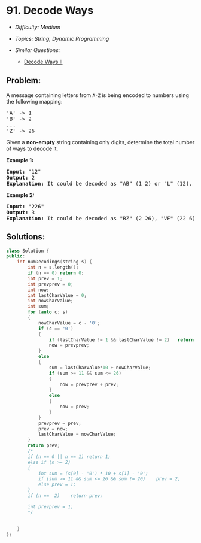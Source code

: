 # 91. Decode Ways

* *Difficulty: Medium*

* *Topics: String, Dynamic Programming*

* *Similar Questions:*

  * [Decode Ways II](./tests/decode-ways.md)

## Problem:

<p>A message containing letters from <code>A-Z</code> is being encoded to numbers using the following mapping:</p>

<pre>
&#39;A&#39; -&gt; 1
&#39;B&#39; -&gt; 2
...
&#39;Z&#39; -&gt; 26
</pre>

<p>Given a <strong>non-empty</strong> string containing only digits, determine the total number of ways to decode it.</p>

<p><strong>Example 1:</strong></p>

<pre>
<strong>Input:</strong> &quot;12&quot;
<strong>Output:</strong> 2
<strong>Explanation:</strong>&nbsp;It could be decoded as &quot;AB&quot; (1 2) or &quot;L&quot; (12).
</pre>

<p><strong>Example 2:</strong></p>

<pre>
<strong>Input:</strong> &quot;226&quot;
<strong>Output:</strong> 3
<strong>Explanation:</strong>&nbsp;It could be decoded as &quot;BZ&quot; (2 26), &quot;VF&quot; (22 6), or &quot;BBF&quot; (2 2 6).</pre>

## Solutions:

```c++
class Solution {
public:
    int numDecodings(string s) {
        int n = s.length();
        if (n == 0) return 0;
        int prev = 1;
        int prevprev = 0;
        int now;
        int lastCharValue = 0;
        int nowCharValue;
        int sum;
        for (auto c: s)
        {
            nowCharValue = c - '0';
            if (c == '0')
            {
                if (lastCharValue != 1 && lastCharValue != 2)   return 0;
                now = prevprev;
            }
            else
            {
                sum = lastCharValue*10 + nowCharValue;
                if (sum >= 11 && sum <= 26)
                {
                    now = prevprev + prev;
                }
                else 
                {
                    now = prev;
                }
            }
            prevprev = prev;
            prev = now;
            lastCharValue = nowCharValue;
        }
        return prev;
        /*
        if (n == 0 || n == 1) return 1;
        else if (n >= 2)
        {
            int sum = (s[0] - '0') * 10 + s[1] - '0';
            if (sum >= 11 && sum <= 26 && sum != 20)    prev = 2;
            else prev = 1;
        }
        if (n ==  2)    return prev;
        
        int prevprev = 1;
        */
        
        
    }
};
```
